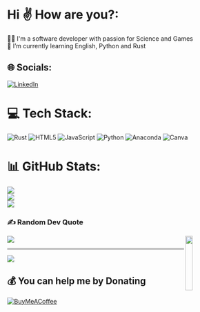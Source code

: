 # Hi ✌ How are you?:
🐱‍👓 I'm a software developer with passion for Science and Games<br>🌱 I’m currently learning English, Python and Rust <br> 


## 🌐 Socials:
[![LinkedIn](https://img.shields.io/badge/LinkedIn-%230077B5.svg?logo=linkedin&logoColor=white)](https://linkedin.com/in/otavio-souza-henriques) 

# 💻 Tech Stack:
![Rust](https://img.shields.io/badge/rust-%23000000.svg?style=flat&logo=rust&logoColor=white) ![HTML5](https://img.shields.io/badge/html5-%23E34F26.svg?style=flat&logo=html5&logoColor=white) ![JavaScript](https://img.shields.io/badge/javascript-%23323330.svg?style=flat&logo=javascript&logoColor=%23F7DF1E) ![Python](https://img.shields.io/badge/python-3670A0?style=flat&logo=python&logoColor=ffdd54) ![Anaconda](https://img.shields.io/badge/Anaconda-%2344A833.svg?style=flat&logo=anaconda&logoColor=white) ![Canva](https://img.shields.io/badge/Canva-%2300C4CC.svg?style=flat&logo=Canva&logoColor=white)
# 📊 GitHub Stats:
![](https://github-readme-stats.vercel.app/api?username=DevLoretto&theme=dark&hide_border=false&include_all_commits=true&count_private=false)<br/>
![](https://github-readme-streak-stats.herokuapp.com/?user=DevLoretto&theme=dark&hide_border=false)<br/>
![](https://github-readme-stats.vercel.app/api/top-langs/?username=DevLoretto&theme=dark&hide_border=false&include_all_commits=true&count_private=false&layout=compact)

### ✍️ Random Dev Quote
![](https://quotes-github-readme.vercel.app/api?type=horizontal&theme=radical)
<img align="right" width="18%" src=https://media.giphy.com/media/JIX9t2j0ZTN9S/giphy.gif>


---
[![](https://visitcount.itsvg.in/api?id=DevLoretto&icon=5&color=0)](https://visitcount.itsvg.in)

  ## 💰 You can help me by Donating
  [![BuyMeACoffee](https://img.shields.io/badge/Buy%20Me%20a%20Coffee-ffdd00?style=for-the-badge&logo=buy-me-a-coffee&logoColor=black)](https://buymeacoffee.com/devloretto) 

